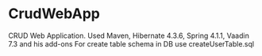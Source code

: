 CrudWebApp
==========
CRUD Web Application. Used Maven, Hibernate 4.3.6, Spring 4.1.1, Vaadin 7.3 and his add-ons
For create table schema in DB use createUserTable.sql